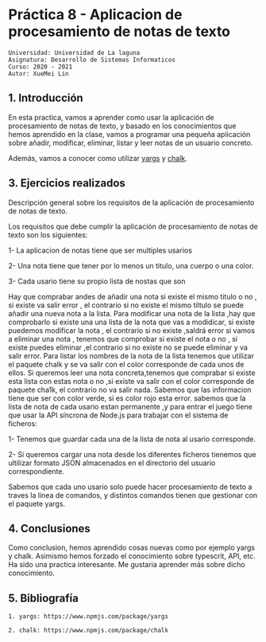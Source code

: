 

# Práctica 8 - Aplicacion de procesamiento de notas de texto

```
Universidad: Universidad de La laguna
Asignatura: Desarrollo de Sistemas Informaticos
Curso: 2020 - 2021
Autor: XueMei Lin
```

## 1. Introducción

En esta practica, vamos a aprender como usar la aplicación de procesamiento de notas de texto, y basado en los conocimientos que hemos aprendido en la clase, vamos a programar una pequeña aplicación sobre añadir, modificar, eliminar, listar y leer notas de un usuario concreto.

Además, vamos a conocer como utilizar [yargs](https://www.npmjs.com/package/yargs) y [chalk](https://www.npmjs.com/package/chalk).


## 3. Ejercicios realizados

Descripción general sobre los requisitos de la aplicación de procesamiento de notas de texto.

Los requisitos que debe cumplir la aplicación de procesamiento de notas de texto son los siguientes:

 1- La aplicacion de notas tiene que ser multiples usarios
 
 2- Una nota tiene que tener por lo menos un titulo, una cuerpo o una color.
 
 3- Cada usario tiene su propio lista de nostas que son
 
Hay que comprabar andes de añadir una nota si existe el mismo titulo o no , si existe va salir error , el contrario si no existe el mismo tiltulo se puede añadir una nueva nota a la lista.
Para modificar una nota de la lista ,hay que comprobarlo si existe una una lista de la nota que vas a modidicar, si existe puedemos modificar la nota , el contrario si no existe ,saldrá error si vamos a eliminar una nota , tenemos que comprobar si existe el nota o no , si existe puedes eliminar ,el contrario si no existe no se puede eliminar y va salir error.
Para listar  los nombres de la nota de la lista tenemos que utilizar el paquete chalk y se va salir con el color corresponde de cada unos de ellos.
Si queremos leer una nota concreta,tenemos que comprabar si existe esta lista con estas nota o no ,si existe va salir con el color corresponde de paquete cha1k, el contrario no va salir nada.
Sabemos que las informacion tiene que ser con color verde, si es color rojo esta error.
sabemos que la lista de nota de cada usario estan permanente ,y  para entrar el juego tiene que  usar la API síncrona de Node.js para trabajar con el sistema de ficheros:
  
1- Tenemos que guardar cada una de la lista de nota al usario corresponde.

2- Si queremos cargar una nota desde los diferentes ficheros tienemos que ultilizar formato JSON almacenados en el directorio del usuario correspondiente.

Sabemos que cada uno usario solo puede hacer procesamiento de texto a traves la línea de comandos, y distintos comandos tienen que gestionar con el paquete yargs.


## 4. Conclusiones
Como conclusion, hemos aprendido cosas nuevas como por ejemplo yargs y chalk. Asimismo hemos forzado el conocimiento sobre typescrit, API, etc. Ha sido una practica interesante. Me gustaria aprender más sobre dicho conocimiento.


## 5. Bibliografía

```
1. yargs: https://www.npmjs.com/package/yargs
```

````
2. chalk: https://www.npmjs.com/package/chalk
````

